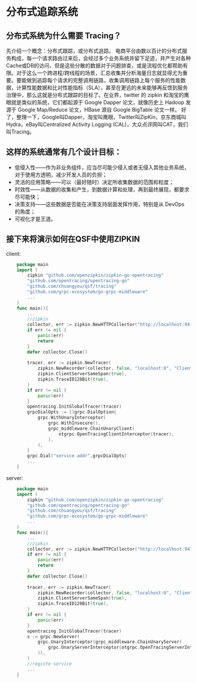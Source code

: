 ﻿# 分布式追踪系统

分布式系统为什么需要 Tracing？
-------------------

  先介绍一个概念：分布式跟踪，或分布式追踪。
  电商平台由数以百计的分布式服务构成，每一个请求路由过来后，会经过多个业务系统并留下足迹，并产生对各种Cache或DB的访问，但是这些分散的数据对于问题排查，或是流程优化都帮助有限。对于这么一个跨进程/跨线程的场景，汇总收集并分析海量日志就显得尤为重要。要能做到追踪每个请求的完整调用链路，收集调用链路上每个服务的性能数据，计算性能数据和比对性能指标（SLA），甚至在更远的未来能够再反馈到服务治理中，那么这就是分布式跟踪的目标了。在业界，twitter 的 zipkin 和淘宝的鹰眼就是类似的系统，它们都起源于 Google Dapper 论文，就像历史上 Hadoop 发源于 Google Map/Reduce 论文，HBase 源自 Google BigTable 论文一样。
  好了，整理一下，Google叫Dapper，淘宝叫鹰眼，Twitter叫ZipKin，京东商城叫Hydra，eBay叫Centralized Activity Logging (CAL)，大众点评网叫CAT，我们叫Tracing。

这样的系统通常有几个设计目标：
---------------

 - 低侵入性——作为非业务组件，应当尽可能少侵入或者无侵入其他业务系统，对于使用方透明，减少开发人员的负担；
 - 灵活的应用策略——可以（最好随时）决定所收集数据的范围和粒度；
 - 时效性——从数据的收集和产生，到数据计算和处理，再到最终展现，都要求尽可能快；
 - 决策支持——这些数据是否能在决策支持层面发挥作用，特别是从 DevOps 的角度；
 - 可视化才是王道。

接下来将演示如何在QSF中使用ZIPKIN
---------------------
client:
```go
    package main
    import (
        zipkin "github.com/openzipkin/zipkin-go-opentracing"
        "github.com/opentracing/opentracing-go"
        "github.com/chuangyou/qsf/tracing"
    	"github.com/grpc-ecosystem/go-grpc-middleware"
    	...
    )
    func main(){
        ...
    	//zipkin
    	collector, err := zipkin.NewHTTPCollector("http://localhost:9411/api/v1/spans")
    	if err != nil {
    		panic(err)
    		return
    	}
    	defer collector.Close()
    
    	tracer, err := zipkin.NewTracer(
    		zipkin.NewRecorder(collector, false, "localhost:0", "Client.V1"),
    		zipkin.ClientServerSameSpan(true),
    		zipkin.TraceID128Bit(true),
    	)
    	if err != nil {
    		panic(err)
    	}
    	opentracing.InitGlobalTracer(tracer)
    	grpcDialOpts := []grpc.DialOption{
        	grpc.WithUnaryInterceptor(
        		grpc.WithInsecure(),
        		grpc_middleware.ChainUnaryClient(
        			otgrpc.OpenTracingClientInterceptor(tracer),
        		),
        	),
        }
        grpc.Dial("service addr",grpcDialOpts)
        ...
    }
```
server:
```go
    package main
    import (
        zipkin "github.com/openzipkin/zipkin-go-opentracing"
        "github.com/opentracing/opentracing-go"
        "github.com/chuangyou/qsf/tracing"
    	"github.com/grpc-ecosystem/go-grpc-middleware"
    	...
    )
    func main(){
        ...
    	//zipkin
    	collector, err := zipkin.NewHTTPCollector("http://localhost:9411/api/v1/spans")
    	if err != nil {
    		panic(err)
    		return
    	}
    	defer collector.Close()
    
    	tracer, err := zipkin.NewTracer(
    		zipkin.NewRecorder(collector, false, "localhost:0", "Client.V1"),
    		zipkin.ClientServerSameSpan(true),
    		zipkin.TraceID128Bit(true),
    	)
    	if err != nil {
    		panic(err)
    	}
    	opentracing.InitGlobalTracer(tracer)
        s := grpc.NewServer(
            grpc.UnaryInterceptor(grpc_middleware.ChainUnaryServer(
    			grpc.UnaryServerInterceptor(otgrpc.OpenTracingServerInterceptor(tracer,otgrpc.LogPayloads())),
    		)),
        )
        //registe service
        ...
    }
```


